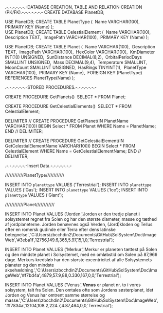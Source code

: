 .-.-.-.-.-.-.-DATABASE CREATION, TABLE AND RELATION CREATION (PK/FK).-.-.-.-.-.-.-
CREATE DATABASE PlanetDB;

USE PlanetDB;
CREATE TABLE PlanetType (
​    Name VARCHAR(100),
​	PRIMARY KEY (Name)
);
​	
USE PlanetDB;
CREATE TABLE CelestialElement (
​    Name VARCHAR(100),
​    Description TEXT,
​    ImagePath VARCHAR(100),
​	PRIMARY KEY (Name)
);

USE PlanetDB;
CREATE TABLE Planet (
​    Name VARCHAR(100),
​    Description TEXT,
​    ImagePath VARCHAR(100),
​    HexColor VARCHAR(100),
​    KmDiameter INT(10) UNSIGNED,
​    SunDistance DECIMAL(8,2),
​	OrbitalPeriodDays SMALLINT UNSIGNED,
​    Mass DECIMAL(9,4),
​	Temperature SMALLINT,
​    MoonCount SMALLINT UNSIGNED,
​    HasRings TINYINT(1),
​    PlanetType VARCHAR(100),
​	PRIMARY KEY (Name),
​    FOREIGN KEY (PlanetType) REFERENCES PlanetType(Name)
);

.-.-.-.-.-.-.-STORED PROCEDURES.-.-.-.-.-.-.-

CREATE PROCEDURE GetPlanets()
​	SELECT * FROM Planet;


CREATE PROCEDURE GetCelestialElements()
​	SELECT * FROM CelestialElement;


DELIMITER //
CREATE PROCEDURE GetPlanet(IN PlanetName VARCHAR(100))
 BEGIN
 Select * FROM Planet WHERE Name = PlanetName;
 END //
DELIMITER;

DELIMITER //
CREATE PROCEDURE GetCelestialElement(IN GetCelestialElementName VARCHAR(100))
 BEGIN
 Select * FROM CelestialElement WHERE Name = GetCelestialElementName;
 END //
DELIMITER;



.-.-.-.-.-.-.-Insert Data.-.-.-.-.-.-.-

////////////PlanetType////////////

INSERT INTO `planettype` VALUES ('Terrestrial');
INSERT INTO `planettype` VALUES ('Gas');
INSERT INTO `planettype` VALUES ('Ice');
INSERT INTO `planettype` VALUES ('Giant');



////////////Planet////////////

INSERT INTO Planet VALUES ('Jorden','Jorden er den tredje planet i solsystemet regnet fra Solen og har den største diameter, masse og tæthed af jordplaneterne. Jorden benævnes også Verden, (Jord)kloden og Tellus efter en romersk gudinde eller Terra efter dens latinske betegnelse.','C:\Users\zbcchdin2\Documents\GitHub\SolSystem\Doc\ImageWeb','#3eba1f',12756,149.6,365,5.97,15,1,0,'Terrestrial');

INSERT INTO Planet VALUES ('Merkur','Merkur er planeten tættest på Solen og den mindste planet i
Solsystemet, med en omløbstid om Solen på 87,969 dage. Merkurs kredsløb har
den største excentricitet af alle Solsystemets planeter og den mindste
aksehældning.','C:\Users\zbcchdin2\Documents\GitHub\SolSystem\Doc\ImageWeb','#f7bd4a',4879,57.9,88,0.330,167,0,0,'Terrestrial');

INSERT INTO Planet VALUES ('Venus','**Venus** er planet nr. to i vores solsystem, talt fra Solen. Den omtales ofte som Jordens søsterplanet, idet Jorden og Venus har
omtrent samme størrelse og masse.','C:\Users\zbcchdin2\Documents\GitHub\SolSystem\Doc\ImageWeb','#f7834a',12104,108.2,224.7,4.87,464,0,0,'Terrestrial');